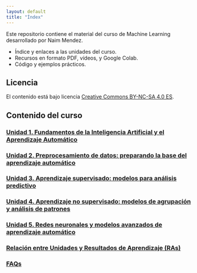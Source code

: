 ```yaml
---
layout: default
title: "Índex"
---
```


Este repositorio contiene el material del curso de Machine Learning desarrollado por Naim Mendez.

- Índice y enlaces a las unidades del curso.
- Recursos en formato PDF, vídeos, y Google Colab.
- Código y ejemplos prácticos.

## Licencia

El contenido está bajo licencia [Creative Commons BY-NC-SA 4.0 ES](https://creativecommons.org/licenses/by-nc-sa/4.0/deed.ca).

## Contenido del curso

### [Unidad 1. Fundamentos de la Inteligencia Artificial y el Aprendizaje Automático](unidad1/unidad1.md)  
### [Unidad 2. Preprocesamiento de datos: preparando la base del aprendizaje automático](unidad2/unidad2.md)  
### [Unidad 3. Aprendizaje supervisado: modelos para análisis predictivo](unidad3/unidad3.md)  
### [Unidad 4. Aprendizaje no supervisado: modelos de agrupación y análisis de patrones](unidad4/unidad4.md)  
### [Unidad 5. Redes neuronales y modelos avanzados de aprendizaje automático](unidad5/unidad5.md)  

### [Relación entre Unidades y Resultados de Aprendizaje (RAs)](ras.md)  

### [FAQs](faqs/faqs.md)  

